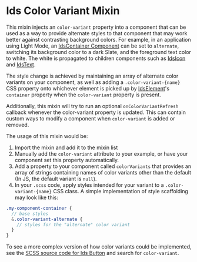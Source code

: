 # Ids Color Variant Mixin

This mixin injects an `color-variant` property into a component that can be used as a way to provide alternate styles to that component that may work better against contrasting background colors.  For example, in an application using Light Mode, an [IdsContainer Component](../ids-container/README.md) can be set to `alternate`, switching its background color to a dark Slate, and the foreground text color to white.  The white is propagated to children components such as [IdsIcon](../ids-icon/README.md) and [IdsText](../ids-text/README.md).

The style change is achieved by maintaining an array of alternate color variants on your component, as well as adding a `.color-variant-{name}` CSS property onto whichever element is picked up by [IdsElement](../ids-base/README.md)'s `container` property when the `color-variant` property is present.

Additionally, this mixin will try to run an optional `onColorVariantRefresh` callback whenever the color-variant property is updated.  This can contain custom ways to modify a component when `color-variant` is added or removed.

The usage of this mixin would be:

1. Import the mixin and add it to the mixin list
1. Manually add the `color-variant` attribute to your example, or have your component set this property automatically.
1. Add a property to your component called `colorVariants` that provides an array of strings containing names of color variants other than the default (In JS, the default variant is `null`).
1. In your `.scss` code, apply styles intended for your variant to a `.color-variant-{name}` CSS class.  A simple implementation of style scaffolding may look like this:

```scss
.my-component-container {
  // base styles
  &.color-variant-alternate {
    // styles for the "alternate" color variant
  }
}
```

To see a more complex version of how color variants could be implemented, see the [SCSS source code for Ids Button](../ids-button/ids-button.scss) and search for `color-variant`.
